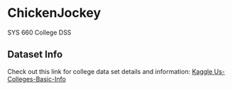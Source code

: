 # ChickenJockey
SYS 660 College DSS 

## Dataset Info
Check out this link for college data set details and information: [Kaggle Us-Colleges-Basic-Info](https://www.kaggle.com/datasets/pdabrowskitumanski/us-colleges-basic-info)
